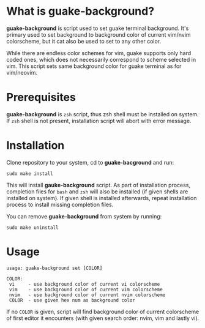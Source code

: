 # What is guake-background?
**guake-background** is script used to set guake terminal background.
It's primary used to set background to background color of current
vim/nvim colorscheme, but it cat also be used to set to any
other color.

While there are endless color schemes for vim, guake supports
only hard coded ones,  which does  not  necessarily  correspond to
scheme selected in vim. This script sets same background color
for guake terminal as for vim/neovim.

# Prerequisites
**guake-background** is `zsh` script, thus zsh shell must be installed
on system. If `zsh` shell is not present, installation script will
abort with error message.

# Installation
Clone repository to your system, cd to **guake-bacground** and run:
```
sudo make install
```

This will install **gauke-background** script. As part of
installation process, completion files for `bash` and `zsh` will also
be installed (if given shells are installed on system).  If given
shell is installed afterwards, repeat installation process to install
missing completion files.

You can remove **guake-background** from system by running:
```
sudo make uninstall
```

# Usage

```
usage: guake-background set [COLOR]

COLOR:
 vi     - use background color of current vi colorscheme
 vim    - use background color of current vim colorscheme
 nvim   - use background color of current nvim colorscheme
 COLOR  - use given hex num as background color
```

If no `COLOR` is given, script will find background color
of current colorscheme of first editor it encounters (with
given search order: nvim, vim and lastly vi).
